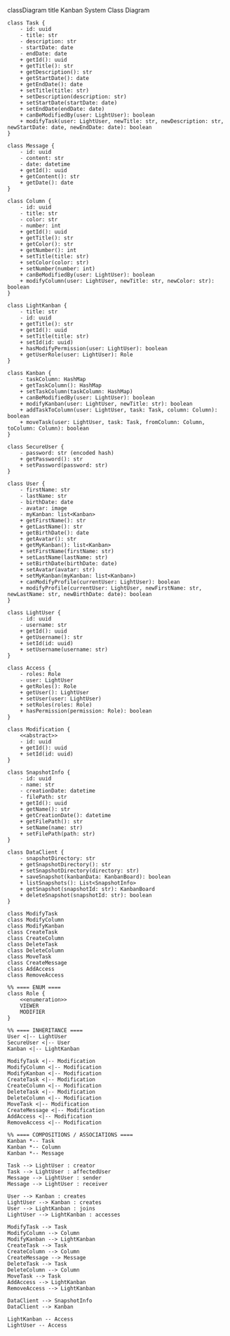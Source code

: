 classDiagram
    title Kanban System Class Diagram

    class Task {
        - id: uuid
        - title: str
        - description: str
        - startDate: date
        - endDate: date
        + getId(): uuid
        + getTitle(): str
        + getDescription(): str
        + getStartDate(): date
        + getEndDate(): date
        + setTitle(title: str)
        + setDescription(description: str)
        + setStartDate(startDate: date)
        + setEndDate(endDate: date)
        + canBeModifiedBy(user: LightUser): boolean
        + modifyTask(user: LightUser, newTitle: str, newDescription: str, newStartDate: date, newEndDate: date): boolean
    }

    class Message {
        - id: uuid
        - content: str
        - date: datetime
        + getId(): uuid
        + getContent(): str
        + getDate(): date
    }

    class Column {
        - id: uuid
        - title: str
        - color: str
        - number: int
        + getId(): uuid
        + getTitle(): str
        + getColor(): str
        + getNumber(): int
        + setTitle(title: str)
        + setColor(color: str)
        + setNumber(number: int)
        + canBeModifiedBy(user: LightUser): boolean
        + modifyColumn(user: LightUser, newTitle: str, newColor: str): boolean
    }

    class LightKanban {
        - title: str
        - id: uuid
        + getTitle(): str
        + getId(): uuid
        + setTitle(title: str)
        + setId(id: uuid)
        + hasModifyPermission(user: LightUser): boolean
        + getUserRole(user: LightUser): Role
    }

    class Kanban {
        - taskColumn: HashMap
        + getTaskColumn(): HashMap
        + setTaskColumn(taskColumn: HashMap)
        + canBeModifiedBy(user: LightUser): boolean
        + modifyKanban(user: LightUser, newTitle: str): boolean
        + addTaskToColumn(user: LightUser, task: Task, column: Column): boolean
        + moveTask(user: LightUser, task: Task, fromColumn: Column, toColumn: Column): boolean
    }

    class SecureUser {
        - password: str (encoded hash)
        + getPassword(): str
        + setPassword(password: str)
    }

    class User {
        - firstName: str
        - lastName: str
        - birthDate: date
        - avatar: image
        - myKanban: list<Kanban>
        + getFirstName(): str
        + getLastName(): str
        + getBirthDate(): date
        + getAvatar(): str
        + getMyKanban(): list<Kanban>
        + setFirstName(firstName: str)
        + setLastName(lastName: str)
        + setBirthDate(birthDate: date)
        + setAvatar(avatar: str)
        + setMyKanban(myKanban: list<Kanban>)
        + canModifyProfile(currentUser: LightUser): boolean
        + modifyProfile(currentUser: LightUser, newFirstName: str, newLastName: str, newBirthDate: date): boolean
    }

    class LightUser {
        - id: uuid
        - username: str
        + getId(): uuid
        + getUsername(): str
        + setId(id: uuid)
        + setUsername(username: str)
    }

    class Access {
        - roles: Role
        - user: LightUser
        + getRoles(): Role
        + getUser(): LightUser
        + setUser(user: LightUser)
        + setRoles(roles: Role)
        + hasPermission(permission: Role): boolean
    }

    class Modification {
        <<abstract>>
        - id: uuid
        + getId(): uuid
        + setId(id: uuid)
    }

    class SnapshotInfo {
        - id: uuid
        - name: str
        - creationDate: datetime
        - filePath: str
        + getId(): uuid
        + getName(): str
        + getCreationDate(): datetime
        + getFilePath(): str
        + setName(name: str)
        + setFilePath(path: str)
    }

    class DataClient {
        - snapshotDirectory: str
        + getSnapshotDirectory(): str
        + setSnapshotDirectory(directory: str)
        + saveSnapshot(kanbanData: KanbanBoard): boolean
        + listSnapshots(): List<SnapshotInfo>
        + getSnapshot(snapshotId: str): KanbanBoard
        + deleteSnapshot(snapshotId: str): boolean
    }

    class ModifyTask
    class ModifyColumn
    class ModifyKanban
    class CreateTask
    class CreateColumn
    class DeleteTask
    class DeleteColumn
    class MoveTask
    class CreateMessage
    class AddAccess
    class RemoveAccess

    %% ==== ENUM ====
    class Role {
        <<enumeration>>
        VIEWER
        MODIFIER
    }

    %% ==== INHERITANCE ====
    User <|-- LightUser
    SecureUser <|-- User
    Kanban <|-- LightKanban

    ModifyTask <|-- Modification
    ModifyColumn <|-- Modification
    ModifyKanban <|-- Modification
    CreateTask <|-- Modification
    CreateColumn <|-- Modification
    DeleteTask <|-- Modification
    DeleteColumn <|-- Modification
    MoveTask <|-- Modification
    CreateMessage <|-- Modification
    AddAccess <|-- Modification
    RemoveAccess <|-- Modification

    %% ==== COMPOSITIONS / ASSOCIATIONS ====
    Kanban *-- Task
    Kanban *-- Column
    Kanban *-- Message

    Task --> LightUser : creator
    Task --> LightUser : affectedUser
    Message --> LightUser : sender
    Message --> LightUser : receiver

    User --> Kanban : creates
    LightUser --> Kanban : creates
    User --> LightKanban : joins
    LightUser --> LightKanban : accesses

    ModifyTask --> Task
    ModifyColumn --> Column
    ModifyKanban --> LightKanban
    CreateTask --> Task
    CreateColumn --> Column
    CreateMessage --> Message
    DeleteTask --> Task
    DeleteColumn --> Column
    MoveTask --> Task
    AddAccess --> LightKanban
    RemoveAccess --> LightKanban

    DataClient --> SnapshotInfo
    DataClient --> Kanban

    LightKanban -- Access
    LightUser -- Access
